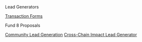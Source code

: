 Lead Generators

[Transaction Forms](https://treasuryguild.github.io/treasury-v3/)

Fund 8 Proposals

[Community Lead Generation](https://cardano.ideascale.com/c/idea/397339)
[Cross-Chain Impact Lead Generator](https://cardano.ideascale.com/c/idea/402760)
